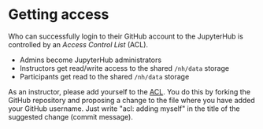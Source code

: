 # Getting access

Who can successfully login to their GitHub account to the JupyterHub is
controlled by an _Access Control List_ (ACL).

- Admins become JupyterHub administrators
- Instructors get read/write access to the shared `/nh/data` storage
- Participants get read to the shared `/nh/data` storage

As an instructor, please add yourself to the
[ACL](https://github.com/neurohackademy/nh2020-jupyterhub/edit/master/deployments/hub-neurohackademy-org/config/common.yaml).
You do this by forking the GitHub repository and proposing a change to the file
where you have added your GitHub username. Just write "acl: adding myself" in
the title of the suggested change (commit message).
